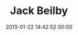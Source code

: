 ---
title: "Jack Beilby"
date: 2013-01-22 14:42:52 00:00
permalink: /jackb87
twitter: ""
likes: [1276]
id: 1760
gravatar: "http://www.gravatar.com/avatar/872ced8505a42b305679b99fccce666b"
---